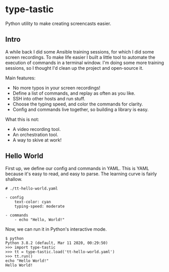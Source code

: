 # type-tastic
Python utility to make creating screencasts easier.

## Intro
A while back I did some Ansible training sessions, for which I did some screen recordings.
To make life easier I built a little tool to automate the execution of commands in a terminal window.
I'm doing some more training sessions, so I thought I'd clean up the project and open-source it.

Main features:
* No more typos in your screen recordings!
* Define a list of commands, and replay as often as you like.
* SSH into other hosts and run stuff.
* Choose the typing speed, and color the commands for clarity.
* Config and commands live together, so building a library is easy.

What this is not:
* A video recording tool.
* An orchestration tool.
* A way to skive at work!

## Hello World
First up, we define our config and commands in YAML.
This is YAML because it's easy to read, and easy to parse.
The learning curve is fairly shallow.
```
# ./tt-hello-world.yaml

- config
    text-color: cyan
    typing-speed: moderate

- commands
    - echo "Hello, World!"
```
Now, we can run it in Python's interactive mode.
```
$ python
Python 3.8.2 (default, Mar 11 2020, 00:29:50)
>>> import type-tastic
>>> tt = type-tastic.load('tt-hello-world.yaml')
>>> tt.run()
echo "Hello World!"
Hello World!
```
